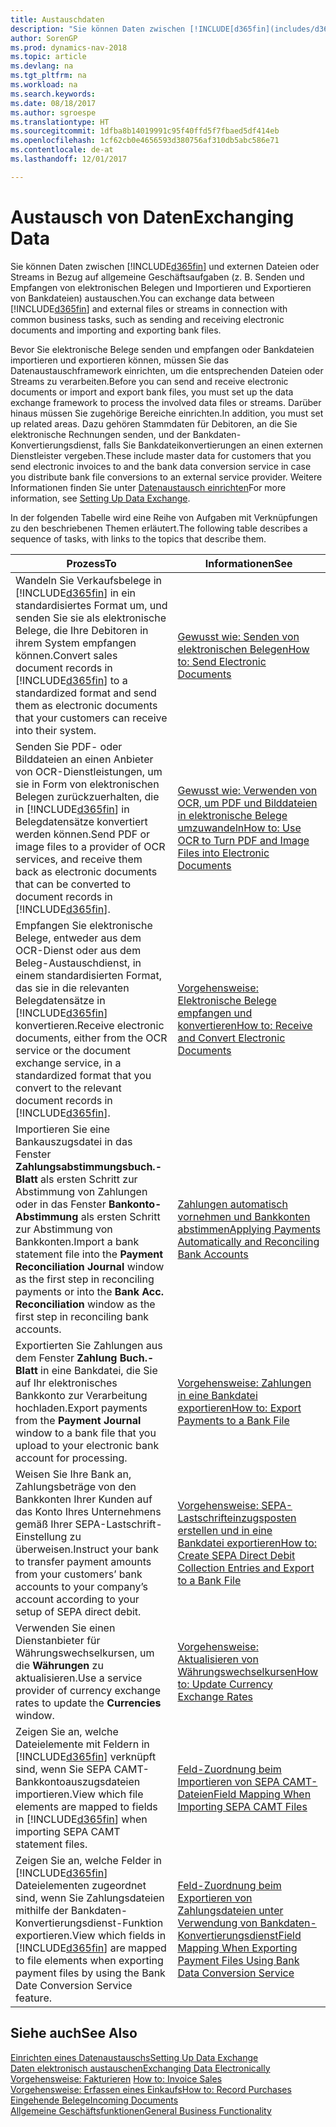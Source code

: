 ```yaml
---
title: Austauschdaten
description: "Sie können Daten zwischen [!INCLUDE[d365fin](includes/d365fin_md.md)]  und externen Dateien oder Streams in Bezug auf allgemeine Geschäftsaufgaben (z. B. Senden und Empfangen von elektronischen Belegen und Importieren und Exportieren von Bankdateien) austauschen."
author: SorenGP
ms.prod: dynamics-nav-2018
ms.topic: article
ms.devlang: na
ms.tgt_pltfrm: na
ms.workload: na
ms.search.keywords: 
ms.date: 08/18/2017
ms.author: sgroespe
ms.translationtype: HT
ms.sourcegitcommit: 1dfba8b14019991c95f40ffd5f7fbaed5df414eb
ms.openlocfilehash: 1cf62cb0e4656593d380756af310db5abc586e71
ms.contentlocale: de-at
ms.lasthandoff: 12/01/2017

---
```

# <a name="exchanging-data"></a><span data-ttu-id="be9de-103">Austausch von Daten</span><span class="sxs-lookup"><span data-stu-id="be9de-103">Exchanging Data</span></span>
<span data-ttu-id="be9de-104">Sie können Daten zwischen [!INCLUDE[d365fin](includes/d365fin_md.md)] und externen Dateien oder Streams in Bezug auf allgemeine Geschäftsaufgaben (z. B. Senden und Empfangen von elektronischen Belegen und Importieren und Exportieren von Bankdateien) austauschen.</span><span class="sxs-lookup"><span data-stu-id="be9de-104">You can exchange data between [!INCLUDE[d365fin](includes/d365fin_md.md)] and external files or streams in connection with common business tasks, such as sending and receiving electronic documents and importing and exporting bank files.</span></span>  

<span data-ttu-id="be9de-105">Bevor Sie elektronische Belege senden und empfangen oder Bankdateien importieren und exportieren können, müssen Sie das Datenaustauschframework einrichten, um die entsprechenden Dateien oder Streams zu verarbeiten.</span><span class="sxs-lookup"><span data-stu-id="be9de-105">Before you can send and receive electronic documents or import and export bank files, you must set up the data exchange framework to process the involved data files or streams.</span></span> <span data-ttu-id="be9de-106">Darüber hinaus müssen Sie zugehörige Bereiche einrichten.</span><span class="sxs-lookup"><span data-stu-id="be9de-106">In addition, you must set up related areas.</span></span> <span data-ttu-id="be9de-107">Dazu gehören Stammdaten für Debitoren, an die Sie elektronische Rechnungen senden, und der Bankdaten-Konvertierungsdienst, falls Sie Bankdateikonvertierungen an einen externen Dienstleister vergeben.</span><span class="sxs-lookup"><span data-stu-id="be9de-107">These include master data for customers that you send electronic invoices to and the bank data conversion service in case you distribute bank file conversions to an external service provider.</span></span> <span data-ttu-id="be9de-108">Weitere Informationen finden Sie unter [Datenaustausch einrichten](across-set-up-data-exchange.md)</span><span class="sxs-lookup"><span data-stu-id="be9de-108">For more information, see [Setting Up Data Exchange](across-set-up-data-exchange.md).</span></span>  

 <span data-ttu-id="be9de-109">In der folgenden Tabelle wird eine Reihe von Aufgaben mit Verknüpfungen zu den beschriebenen Themen erläutert.</span><span class="sxs-lookup"><span data-stu-id="be9de-109">The following table describes a sequence of tasks, with links to the topics that describe them.</span></span>  

|<span data-ttu-id="be9de-110">**Prozess**</span><span class="sxs-lookup"><span data-stu-id="be9de-110">**To**</span></span>|<span data-ttu-id="be9de-111">**Informationen**</span><span class="sxs-lookup"><span data-stu-id="be9de-111">**See**</span></span>|  
|------------|-------------|  
|<span data-ttu-id="be9de-112">Wandeln Sie Verkaufsbelege in [!INCLUDE[d365fin](includes/d365fin_md.md)] in ein standardisiertes Format um, und senden Sie sie als elektronische Belege, die Ihre Debitoren in ihrem System empfangen können.</span><span class="sxs-lookup"><span data-stu-id="be9de-112">Convert sales document records in [!INCLUDE[d365fin](includes/d365fin_md.md)] to a standardized format and send them as electronic documents that your customers can receive into their system.</span></span>|[<span data-ttu-id="be9de-113">Gewusst wie: Senden von elektronischen Belegen</span><span class="sxs-lookup"><span data-stu-id="be9de-113">How to: Send Electronic Documents</span></span>](sales-how-to-send-electronic-documents.md)|  
|<span data-ttu-id="be9de-114">Senden Sie PDF- oder Bilddateien an einen Anbieter von OCR-Dienstleistungen, um sie in Form von elektronischen Belegen zurückzuerhalten, die in [!INCLUDE[d365fin](includes/d365fin_md.md)] in Belegdatensätze konvertiert werden können.</span><span class="sxs-lookup"><span data-stu-id="be9de-114">Send PDF or image files to a provider of OCR services, and receive them back as electronic documents that can be converted to document records in [!INCLUDE[d365fin](includes/d365fin_md.md)].</span></span>|[<span data-ttu-id="be9de-115">Gewusst wie: Verwenden von OCR, um PDF und Bilddateien in elektronische Belege umzuwandeln</span><span class="sxs-lookup"><span data-stu-id="be9de-115">How to: Use OCR to Turn PDF and Image Files into Electronic Documents</span></span>](across-how-use-ocr-pdf-images-files.md)|  
|<span data-ttu-id="be9de-116">Empfangen Sie elektronische Belege, entweder aus dem OCR-Dienst oder aus dem Beleg-Austauschdienst, in einem standardisierten Format, das sie in die relevanten Belegdatensätze in [!INCLUDE[d365fin](includes/d365fin_md.md)] konvertieren.</span><span class="sxs-lookup"><span data-stu-id="be9de-116">Receive electronic documents, either from the OCR service or the document exchange service, in a standardized format that you convert to the relevant document records in [!INCLUDE[d365fin](includes/d365fin_md.md)].</span></span>|[<span data-ttu-id="be9de-117">Vorgehensweise: Elektronische Belege empfangen und konvertieren</span><span class="sxs-lookup"><span data-stu-id="be9de-117">How to: Receive and Convert Electronic Documents</span></span>](purchasing-how-to-receive-and-convert-electronic-documents.md)|  
|<span data-ttu-id="be9de-118">Importieren Sie eine Bankauszugsdatei in das Fenster **Zahlungsabstimmungsbuch.-Blatt** als ersten Schritt zur Abstimmung von Zahlungen oder in das Fenster **Bankonto-Abstimmung** als ersten Schritt zur Abstimmung von Bankkonten.</span><span class="sxs-lookup"><span data-stu-id="be9de-118">Import a bank statement file into the **Payment Reconciliation Journal** window as the first step in reconciling payments or into the **Bank Acc. Reconciliation** window as the first step in reconciling bank accounts.</span></span>|[<span data-ttu-id="be9de-119">Zahlungen automatisch vornehmen und Bankkonten abstimmen</span><span class="sxs-lookup"><span data-stu-id="be9de-119">Applying Payments Automatically and Reconciling Bank Accounts</span></span>](receivables-apply-payments-auto-reconcile-bank-accounts.md)|  
|<span data-ttu-id="be9de-120">Exportierten Sie Zahlungen aus dem Fenster **Zahlung Buch.-Blatt** in eine Bankdatei, die Sie auf Ihr elektronisches Bankkonto zur Verarbeitung hochladen.</span><span class="sxs-lookup"><span data-stu-id="be9de-120">Export payments from the **Payment Journal** window to a bank file that you upload to your electronic bank account for processing.</span></span>|[<span data-ttu-id="be9de-121">Vorgehensweise: Zahlungen in eine Bankdatei exportieren</span><span class="sxs-lookup"><span data-stu-id="be9de-121">How to: Export Payments to a Bank File</span></span>](payables-how-export-payments-bank-file.md)|  
|<span data-ttu-id="be9de-122">Weisen Sie Ihre Bank an, Zahlungsbeträge von den Bankkonten Ihrer Kunden auf das Konto Ihres Unternehmens gemäß Ihrer SEPA-Lastschrift-Einstellung zu überweisen.</span><span class="sxs-lookup"><span data-stu-id="be9de-122">Instruct your bank to transfer payment amounts from your customers’ bank accounts to your company’s account according to your setup of SEPA direct debit.</span></span>|[<span data-ttu-id="be9de-123">Vorgehensweise: SEPA-Lastschrifteinzugsposten erstellen und in eine Bankdatei exportieren</span><span class="sxs-lookup"><span data-stu-id="be9de-123">How to: Create SEPA Direct Debit Collection Entries and Export to a Bank File</span></span>](finance-how-create-sepa-direct-debit-collection-entries-export-bank-file.md)|  
|<span data-ttu-id="be9de-124">Verwenden Sie einen Dienstanbieter für Währungswechselkursen, um die **Währungen** zu aktualisieren.</span><span class="sxs-lookup"><span data-stu-id="be9de-124">Use a service provider of currency exchange rates to update the **Currencies** window.</span></span>|[<span data-ttu-id="be9de-125">Vorgehensweise: Aktualisieren von Währungswechselkursen</span><span class="sxs-lookup"><span data-stu-id="be9de-125">How to: Update Currency Exchange Rates</span></span>](finance-how-update-currencies.md)|  
|<span data-ttu-id="be9de-126">Zeigen Sie an, welche Dateielemente mit Feldern in [!INCLUDE[d365fin](includes/d365fin_md.md)] verknüpft sind, wenn Sie SEPA CAMT-Bankkontoauszugsdateien importieren.</span><span class="sxs-lookup"><span data-stu-id="be9de-126">View which file elements are mapped to fields in [!INCLUDE[d365fin](includes/d365fin_md.md)] when importing SEPA CAMT statement files.</span></span>|[<span data-ttu-id="be9de-127">Feld-Zuordnung beim Importieren von SEPA CAMT-Dateien</span><span class="sxs-lookup"><span data-stu-id="be9de-127">Field Mapping When Importing SEPA CAMT Files</span></span>](across-field-mapping-when-importing-sepa-camt-files.md)|  
|<span data-ttu-id="be9de-128">Zeigen Sie an, welche Felder in [!INCLUDE[d365fin](includes/d365fin_md.md)] Dateielementen zugeordnet sind, wenn Sie Zahlungsdateien mithilfe der Bankdaten-Konvertierungsdienst-Funktion exportieren.</span><span class="sxs-lookup"><span data-stu-id="be9de-128">View which fields in [!INCLUDE[d365fin](includes/d365fin_md.md)] are mapped to file elements when exporting payment files by using the Bank Date Conversion Service feature.</span></span>|[<span data-ttu-id="be9de-129">Feld-Zuordnung beim Exportieren von Zahlungsdateien unter Verwendung von Bankdaten-Konvertierungsdienst</span><span class="sxs-lookup"><span data-stu-id="be9de-129">Field Mapping When Exporting Payment Files Using Bank Data Conversion Service</span></span>](across-field-mapping-when-exporting-payment-files-using-bank-data-conversion-service.md)|  

## <a name="see-also"></a><span data-ttu-id="be9de-130">Siehe auch</span><span class="sxs-lookup"><span data-stu-id="be9de-130">See Also</span></span>  
[<span data-ttu-id="be9de-131">Einrichten eines Datenaustauschs</span><span class="sxs-lookup"><span data-stu-id="be9de-131">Setting Up Data Exchange</span></span>](across-set-up-data-exchange.md)  
[<span data-ttu-id="be9de-132">Daten elektronisch austauschen</span><span class="sxs-lookup"><span data-stu-id="be9de-132">Exchanging Data Electronically</span></span>](across-data-exchange.md)  
<span data-ttu-id="be9de-133">[Vorgehensweise: Fakturieren](sales-how-invoice-sales.md) </span><span class="sxs-lookup"><span data-stu-id="be9de-133">[How to: Invoice Sales](sales-how-invoice-sales.md) </span></span>  
[<span data-ttu-id="be9de-134">Vorgehensweise: Erfassen eines Einkaufs</span><span class="sxs-lookup"><span data-stu-id="be9de-134">How to: Record Purchases</span></span>](purchasing-how-record-purchases.md)  
[<span data-ttu-id="be9de-135">Eingehende Belege</span><span class="sxs-lookup"><span data-stu-id="be9de-135">Incoming Documents</span></span>](across-income-documents.md)  
[<span data-ttu-id="be9de-136">Allgemeine Geschäftsfunktionen</span><span class="sxs-lookup"><span data-stu-id="be9de-136">General Business Functionality</span></span>](ui-across-business-areas.md)  

